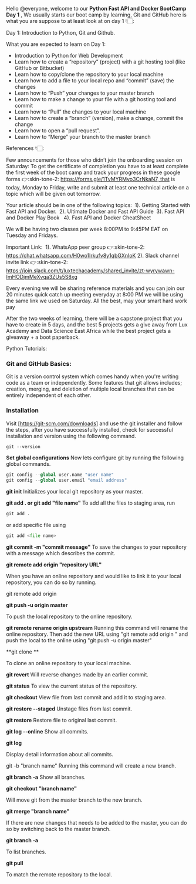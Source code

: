 Hello @everyone, welcome to our **Python Fast API and Docker BootCamp Day 1** ,  We usually starts our boot camp by learning, Git and GitHub here is what you are suppose to at least look at on day 1 👇🏻: 

Day 1: Introduction to Python, Git and Github. 

What you are expected to learn on Day 1:
* Introduction to Python for Web Development
* Learn how to create a “repository” (project) with a git hosting tool (like GitHub or Bitbucket)
* Learn how to copy/clone the repository to your local machine
* Learn how to add a file to your local repo and “commit” (save) the changes
* Learn how to “Push” your changes to your master branch
* Learn how to make a change to your file with a git hosting tool and commit
* Learn how to “Pull” the changes to your local machine
* Learn how to create a “branch” (version), make a change, commit the change
* Learn how to open a “pull request”.
* Learn how to “Merge” your branch to the master branch 

References 👇🏻: 

Few announcements for those who didn’t join the onboarding session on Saturday:
To get the certificate of completion you have to at least complete the first week of the boot camp and track your progress in these google forms :point_right::skin-tone-2: https://forms.gle/1TvMYRMvo3CrNkaN7, that is today, Monday to Friday, write and submit at least one technical article on a topic which will be given out tomorrow. 

Your article should be in one of the following topics: 
          1). Getting Started with Fast API and Docker. 
          2). Ultimate Docker and Fast API Guide 
          3). Fast API and Docker Play Book  
          4). Fast API and Docker CheatSheet 

We will be having two classes per week 8:00PM to 9:45PM EAT on Tuesday and Fridays. 

Important Link: 
          1). WhatsApp peer group :point_right::skin-tone-2: https://chat.whatsapp.com/H0wo1lrkufv8y1qbGXnIoK
          2). Slack channel invite link :point_right::skin-tone-2: https://join.slack.com/t/luxtechacademy/shared_invite/zt-wyrywawn-ImHODjmMeXvqa3ZUs5S8xg 

Every evening we will be sharing  reference materials and  you can join our 20 minutes  quick  catch up meeting everyday at 8:00 PM we will be using the same link we used on Saturday.  All the best, may your smart hard work pay

After the two weeks of learning, there will be a capstone project that you have to create in 5 days, and the best 5  projects gets a give away from Lux Academy and Data Science East Africa while the best project gets a giveaway + a boot paperback.


Python Tutorials: 


### **Git and GitHub Basics:**
Git is a version control system which comes handy when you're writing code as a team or independently. Some features that git allows includes; creation, merging, and deletion of multiple local branches that can be entirely independent of each other.

### **Installation**

Visit [https://git-scm.com/downloads] and use the git installer and follow the steps, after you have  successfully installed, check for successful installation and version using the following command.

```python
git --version
```
**Set global configurations**
Now lets configure git by running the following global commands.

```python
git config --global user.name "user name"
git config --global user.email "email address"
```

**git init**
Initializes your local git repository as your master.

**git add . or git add "file name"**
To add all the files to staging area, run
```python
git add .
```
or add specific file using

```python
git add <file name>
```

**git commit -m "commit message"**
To save the changes to your repository with a message which describes the commit.

**git remote add origin "repository URL"**

When you have an online repository and would like to link it to your local repository, you can do so by running.

git remote add origin <repository URL>
          
**git push -u origin master**
          
To push the local repository to the online repository.

**git remote rename origin upstream**
Running this command will rename the online repository. Then add the new URL using "git remote add origin <repository URL>" and push the local to the online using "git push -u origin master"

**git clone <repository URL > **
          
To clone an online repository to your local machine.

**git revert**
Will reverse changes made by an earlier commit.

**git status**
To view the current status of the repository.

**git checkout**
View file from last commit and add it to staging area.

**git restore --staged**
Unstage files from last commit.

**git restore**
Restore file to original last commit.

**git log --online**
Show all commits.

**git log**
          
Display detail information about all commits.

git -b "branch name"
Running this command will create a new branch.

**git branch -a**
Show all branches.

**git checkout "branch name"**
          
Will move git from the master branch to the new branch.

**git merge "branch name"**
          
If there are new changes that needs to be added to the master, you can do so by switching back to the master branch.

**git branch -a**
          
To list branches.

**git pull**
          
To match the remote repository to the local.






